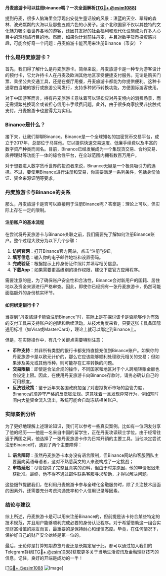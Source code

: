 **丹麦旅游卡可以註冊binance嗎？一次全面解析[[TG💪+ @esim1088](https://t.me/s/esim1088)]**

提到丹麦，很多人脑海里会浮现出安徒生童话般的风景：湛蓝的天空、翠绿的森林、波光粼粼的大海以及那些五颜六色的小房子。这个北欧国家不仅以其独特的文化魅力吸引着世界各地的游客，还因其友好的社会福利和现代化设施成为许多人心目中的理想旅行目的地。然而，如果你计划前往丹麦，并且对数字货币投资感兴趣，可能会好奇一个问题：丹麦旅游卡能否用来注册Binance（币安）？

### 什么是丹麦旅游卡？

首先，我们得了解什么是丹麦旅游卡。简单来说，丹麦旅游卡是一种专为游客设计的预付卡，它允许持卡人在丹麦及欧洲其他地区享受便捷支付服务。无论是购买门票、乘坐公共交通工具，还是在餐厅用餐，丹麦旅游卡都能为你提供便利。这种卡通常由当地的银行或旅游公司发行，支持多种货币转换功能，方便国际游客使用。

对于中国游客而言，持有丹麦旅游卡意味着可以轻松应对丹麦境内的消费场景，而无需频繁兑换现金或者担心信用卡手续费问题。此外，由于很多商家接受非接触式支付，丹麦旅游卡也显得尤为实用。

### Binance是什么？

接下来，让我们聊聊Binance。Binance是一个全球知名的加密货币交易平台，成立于2017年，总部位于马耳他。它以提供快速交易速度、低廉手续费以及丰富的数字资产种类而闻名。目前，Binance已经发展成为一个集现货交易、合约交易、质押理财等功能于一体的综合性平台，在全球范围内拥有数百万用户。

对于想要进入数字货币世界的投资者来说，Binance无疑是一个极具吸引力的选择。不过，要使用Binance进行注册和交易，你需要满足一系列条件，包括身份验证、资金来源证明等要求。

### 丹麦旅游卡与Binance的关系

那么，丹麦旅游卡是否可以直接用于注册Binance呢？答案是：理论上可以，但实际上存在一定的限制。

#### 注册账户的基本流程

在尝试将丹麦旅游卡与Binance关联之前，我们需要先了解如何注册Binance账户。整个过程大致分为以下几个步骤：

1. **访问官网**：打开Binance官方网站，点击“注册”按钮。
2. **填写信息**：输入你的电子邮件地址和设置密码。
3. **完成验证**：根据提示上传身份证件照片并填写相关信息。
4. **下载App**：如果需要更高级别的操作权限，建议下载官方应用程序。

需要注意的是，为了确保账户安全性和合法性，Binance会对新用户的国籍、居住地以及资金来源进行严格审查。因此，即使你已经拥有一张丹麦旅游卡，仍然可能面临额外的身份核实环节。

#### 如何绑定银行卡？

当提到“丹麦旅游卡能否注册Binance”时，实际上是在探讨该卡是否能够作为有效的支付工具来支持账户的创建和后续活动。从技术角度来看，只要这张卡具备国际通用标准（如Visa或MasterCard），理论上就可以绑定到Binance上。

但是，在实际操作中，有几个关键点需要特别注意：

- **币种支持**：并非所有类型的银行卡都支持直接充值到Binance账户。如果你的丹麦旅游卡是以欧元计价的，那么它应该能够顺利处理欧元相关的交易；但如果涉及美元或其他币种，则可能存在汇率转换的问题。
- **交易限额**：即使是合法合规的操作，不同国家和地区对于个人跨境转账金额也会设定上限。因此，在使用丹麦旅游卡向Binance存款时，请务必确认自己的可用额度。
- **反洗钱政策**：鉴于近年来各国政府加强了对虚拟货币市场的监管力度，Binance必须遵守严格的反洗钱法规。这意味着一旦发现异常行为，例如短时间内大量资金流入流出，系统可能会自动冻结相关账户。

### 实际案例分析

为了更好地理解上述理论知识，我们可以参考一些真实案例。比如有一位网友分享了他的经历——他是一名来自中国的留学生，正在丹麦攻读硕士学位。由于经常往返于两国之间，他选择了一张丹麦旅游卡作为日常开销的主要工具。当他决定尝试注册Binance时，遇到了两个主要障碍：

1. **语言障碍**：虽然丹麦旅游卡本身没有语言限制，但Binance网站和客服团队主要面向英语母语者，这对不熟悉英文的人来说构成了一定挑战；
2. **审核延迟**：尽管提供了完整且真实的资料，但由于时差原因，他的申请迟迟未获批准。最终，他不得不通过邮件联系客服寻求帮助，才得以解决问题。

这些细节提醒我们，在利用丹麦旅游卡参与全球化金融服务时，除了关注技术层面的因素外，还需要充分考虑沟通效率和个人信用记录等因素。

### 结论与建议

综上所述，丹麦旅游卡是可以用来注册Binance的，但前提是该卡符合某些特定的技术规范，并且用户能够顺利完成必要的身份认证程序。对于希望借助这一组合实现财富增值的朋友而言，最重要的是保持耐心和谨慎态度。毕竟，在任何情况下，保护好自己的财产安全始终是第一位的。

最后，无论你是打算短期游览丹麦还是长期定居于此，都可以通过加入我们的Telegram群组[[TG💪+ @esim1088](https://t.me/s/esim1088)]获取更多关于当地生活资讯及金融理财技巧的信息。记住，良好的开端是成功的一半！

[[TG💪+ @esim1088](https://t.me/s/esim1088) ![Image](https://i.postimg.cc/4NQfJmqS/Snipaste-2025-05-13-00-14-12.png)]
